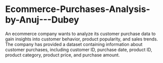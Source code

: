 # Ecommerce-Purchases-Analysis-by-Anuj---Dubey
An ecommerce company wants to analyze its customer purchase data to gain insights into customer behavior, product popularity, and sales trends. The company has provided a dataset containing information about customer purchases, including customer ID, purchase date, product ID, product category, product price, and purchase amount.
